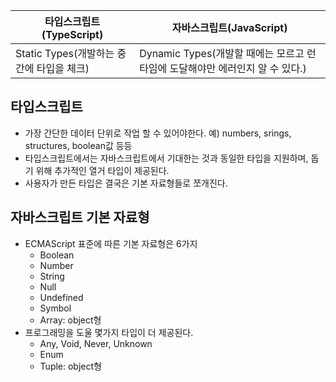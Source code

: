 타입스크립트(TypeScript) | 자바스크립트(JavaScript)
-- | --
Static Types(개발하는 중간에 타입을 체크) | Dynamic Types(개발할 때에는 모르고 런타임에 도달해야만 에러인지 알 수 있다.)

## 타입스크립트
- 가장 간단한 데이터 단위로 작업 할 수 있어야한다. 예) numbers, srings, structures, boolean값 등등
- 타입스크립트에서는 자바스크립트에서 기대한는 것과 동일한 타입을 지원하며, 돕기 위해 추가적인 열거 타입이 제공된다.
- 사용자가 만든 타입은 결국은 기본 자료형들로 쪼개진다.

## 자바스크립트 기본 자료형
- ECMAScript 표준에 따른 기본 자료형은 6가지
  - Boolean
  - Number
  - String
  - Null
  - Undefined
  - Symbol
  - Array: object형
- 프로그래밍을 도울 몇가지 타입이 더 제공된다.
  - Any, Void, Never, Unknown
  - Enum
  - Tuple: object형 
